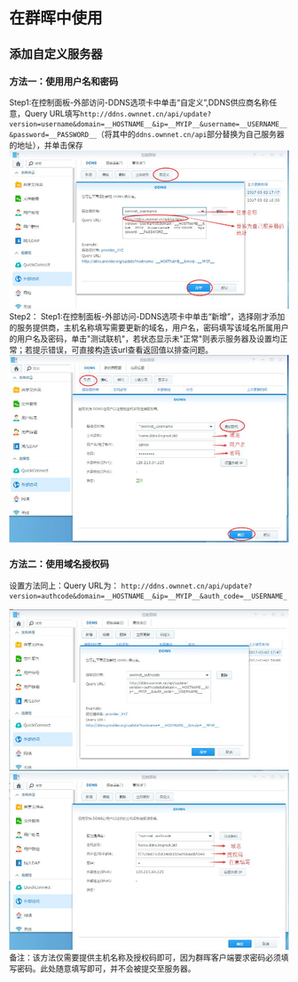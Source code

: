 # 在群晖中使用

## 添加自定义服务器 
### 方法一：使用用户名和密码
Step1:在控制面板-外部访问-DDNS选项卡中单击“自定义”,DDNS供应商名称任意，Query URL填写`http://ddns.ownnet.cn/api/update?version=username&domain=__HOSTNAME__&ip=__MYIP__&username=__USERNAME__&password=__PASSWORD__`（将其中的`ddns.ownnet.cn/api`部分替换为自己服务器的地址），并单击保存  
![synology_ddns_1](images/synology_ddns_1.jpg)  
Step2：
Step1:在控制面板-外部访问-DDNS选项卡中单击“新增”，选择刚才添加的服务提供商，主机名称填写需要更新的域名，用户名，密码填写该域名所属用户的用户名及密码，单击"测试联机"，若状态显示未"正常"则表示服务器及设置均正常；若提示错误，可直接构造该url查看返回值以排查问题。
![synology_ddns_2](images/synology_ddns_2.jpg)  

### 方法二：使用域名授权码
设置方法同上：Query URL为：
`http://ddns.ownnet.cn/api/update?version=authcode&domain=__HOSTNAME__&ip=__MYIP__&auth_code=__USERNAME__` 
![synology_ddns_1](images/synology_ddns_3.jpg)  
![synology_ddns_2](images/synology_ddns_4.jpg)  
备注：该方法仅需要提供主机名称及授权码即可，因为群晖客户端要求密码必须填写密码。此处随意填写即可，并不会被提交至服务器。